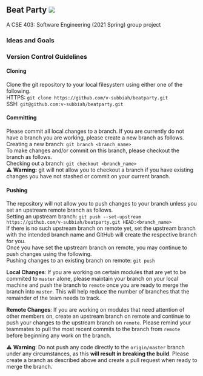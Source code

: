 ## Beat Party ![](https://travis-ci.com/v-subbiah/beatparty.svg?token=MWpStGKXXEjsTeLgMJyz&branch=master)
  
A CSE 403: Software Engineering (2021 Spring) group project  
  
### Ideas and Goals

  
### Version Control Guidelines
#### Cloning
Clone the git repository to your local filesystem using either one of the following.  
HTTPS: `git clone https://github.com/v-subbiah/beatparty.git`  
SSH: `git@github.com:v-subbiah/beatparty.git`  
  
#### Committing
Please commit all local changes to a branch. If you are currently do not have a branch you are working, please create a new branch as follows.  
Creating a new branch: `git branch <branch_name>`  
To make changes and/or commit on this branch, please checkout the branch as follows.  
Checking out a branch: `git checkout <branch_name>`  
⚠️ **Warning:** git will not allow you to checkout a branch if you have existing changes you have not stashed or commit on your current branch.  
  
#### Pushing
The repository will not allow you to push changes to your branch unless you set an upstream remote branch as follows.  
Setting an upstream branch: `git push --set-upstream https://github.com/v-subbiah/beatparty.git HEAD:<branch_name>`  
If there is no such upstream branch on remote yet, set the upstream branch with the intended branch name and GitHub will create the respective branch for you.  
Once you have set the upstream branch on remote, you may continue to push changes using the following.  
Pushing changes to an existing branch on remote: `git push`  
  
**Local Changes**: If you are working on certain modules that are yet to be commited to `master` alone, please maintain your branch on your local machine and push the branch to `remote` once you are ready to merge the branch into `master`. This will help reduce the number of branches that the remainder of the team needs to track.
  
**Remote Changes**: If you are working on modules that need attention of other members on, create an upstream branch on remote and continue to push your changes to the upstream branch on `remote`.  Please remind your teammates to pull the most recent commits to the branch from `remote` before beginning any work on the branch.  
  
⚠️ **Warning**: Do not push any code directly to the `origin/master` branch under any circumstances, as this **will result in breaking the build**. Please create a branch as described above and create a pull request when ready to merge the branch.
